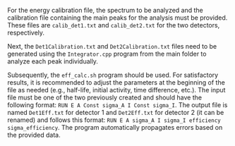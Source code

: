 For the energy calibration file, the spectrum to be analyzed and the calibration file containing the main peaks for the analysis must be provided. These files are `calib_det1.txt` and `calib_det2.txt` for the two detectors, respectively.  

Next, the `Det1Calibration.txt` and `Det2Calibration.txt` files need to be generated using the `Integrator.cpp` program from the main folder to analyze each peak individually.  

Subsequently, the `eff_calc.sh` program should be used. For satisfactory results, it is recommended to adjust the parameters at the beginning of the file as needed (e.g., half-life, initial activity, time difference, etc.). The input file must be one of the two previously created and should have the following format: `RUN E A Const sigma_A I Const sigma_I`. The output file is named `Det1Eff.txt` for detector 1 and `Det2Eff.txt` for detector 2 (it can be renamed) and follows this format: `RUN E A sigma_A I sigma_I efficiency sigma_efficiency`. The program automatically propagates errors based on the provided data.
